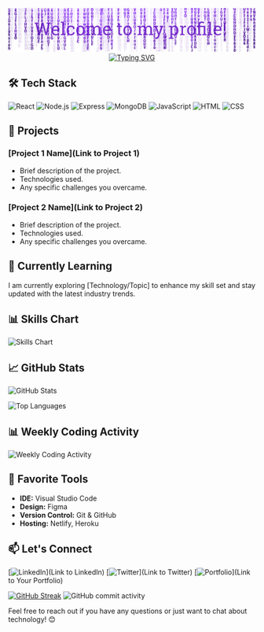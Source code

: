 

<img src='./assets/header.png'>

<div align="center">
  <a href="https://git.io/typing-svg">
    <img src="https://readme-typing-svg.demolab.com?font=Roboto&weight=800&size=37&pause=1000&color=7C35CD&center=true&vCenter=true&random=false&width=435&lines=I'm+Minhaj;React+Developer;Frontend+Developer;Mern+Stack+Developer" alt="Typing SVG" />
  </a>
</div>


## 🛠️ Tech Stack

![React](https://img.shields.io/badge/-React-61DAFB?style=flat&logo=react&logoColor=white)
![Node.js](https://img.shields.io/badge/-Node.js-339933?style=flat&logo=node.js&logoColor=white)
![Express](https://img.shields.io/badge/-Express-000000?style=flat&logo=express&logoColor=white)
![MongoDB](https://img.shields.io/badge/-MongoDB-47A248?style=flat&logo=mongodb&logoColor=white)
![JavaScript](https://img.shields.io/badge/-JavaScript-F7DF1E?style=flat&logo=javascript&logoColor=white)
![HTML](https://img.shields.io/badge/-HTML-E34F26?style=flat&logo=html5&logoColor=white)
![CSS](https://img.shields.io/badge/-CSS-1572B6?style=flat&logo=css3&logoColor=white)

## 🚀 Projects

### [Project 1 Name](Link to Project 1)
- Brief description of the project.
- Technologies used.
- Any specific challenges you overcame.

### [Project 2 Name](Link to Project 2)
- Brief description of the project.
- Technologies used.
- Any specific challenges you overcame.

## 🌱 Currently Learning

I am currently exploring [Technology/Topic] to enhance my skill set and stay updated with the latest industry trends.

## 📊 Skills Chart

![Skills Chart](https://github.com/jkminhaj/skills-chart/blob/main/skills-chart.png)

## 📈 GitHub Stats

![GitHub Stats](https://github-readme-stats.vercel.app/api?username=jkminhaj&show_icons=true&count_private=true&hide=contribs,issues&theme=radical)

![Top Languages](https://github-readme-stats.vercel.app/api/top-langs/?username=jkminhaj&layout=compact&theme=radical)

## 📊 Weekly Coding Activity

![Weekly Coding Activity](https://github.com/jkminhaj/weekly-coding-activity/blob/main/coding-activity.png)

## 🔧 Favorite Tools

- **IDE:** Visual Studio Code
- **Design:** Figma
- **Version Control:** Git & GitHub
- **Hosting:** Netlify, Heroku

## 📫 Let's Connect

[![LinkedIn](https://img.shields.io/badge/-LinkedIn-0077B5?style=flat&logo=linkedin&logoColor=white)](Link to LinkedIn)
[![Twitter](https://img.shields.io/badge/-Twitter-1DA1F2?style=flat&logo=twitter&logoColor=white)](Link to Twitter)
[![Portfolio](https://img.shields.io/badge/-Portfolio-000000?style=flat&logo=react&logoColor=white)](Link to Your Portfolio)


[![GitHub Streak](https://github-readme-streak-stats.herokuapp.com?user=jkminhaj&theme=midnight-purple&hide_border=true&border_radius=5&card_width=1000)](https://git.io/streak-stats)
![GitHub commit activity](https://img.shields.io/github/commit-activity/m/jkminhaj/job-client)



Feel free to reach out if you have any questions or just want to chat about technology! 😊
